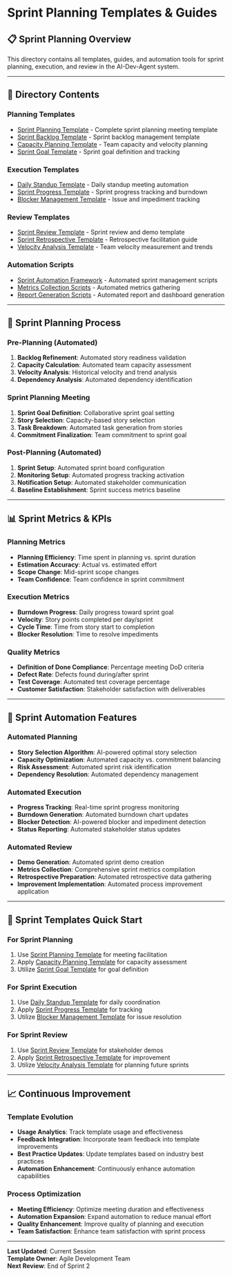 # Sprint Planning Templates & Guides

## 📋 **Sprint Planning Overview**

This directory contains all templates, guides, and automation tools for sprint planning, execution, and review in the AI-Dev-Agent system.

---

## 📁 **Directory Contents**

### **Planning Templates**
- [Sprint Planning Template](sprint_planning_template.md) - Complete sprint planning meeting template
- [Sprint Backlog Template](sprint_backlog_template.md) - Sprint backlog management template
- [Capacity Planning Template](capacity_planning_template.md) - Team capacity and velocity planning
- [Sprint Goal Template](sprint_goal_template.md) - Sprint goal definition and tracking

### **Execution Templates**
- [Daily Standup Template](daily_standup_template.md) - Daily standup meeting automation
- [Sprint Progress Template](sprint_progress_template.md) - Sprint progress tracking and burndown
- [Blocker Management Template](blocker_management_template.md) - Issue and impediment tracking

### **Review Templates**
- [Sprint Review Template](sprint_review_template.md) - Sprint review and demo template
- [Sprint Retrospective Template](sprint_retrospective_template.md) - Retrospective facilitation guide
- [Velocity Analysis Template](velocity_analysis_template.md) - Team velocity measurement and trends

### **Automation Scripts**
- [Sprint Automation Framework](sprint_automation.py) - Automated sprint management scripts
- [Metrics Collection Scripts](metrics_collection.py) - Automated metrics gathering
- [Report Generation Scripts](report_generation.py) - Automated report and dashboard generation

---

## 🎯 **Sprint Planning Process**

### **Pre-Planning (Automated)**
1. **Backlog Refinement**: Automated story readiness validation
2. **Capacity Calculation**: Automated team capacity assessment
3. **Velocity Analysis**: Historical velocity and trend analysis
4. **Dependency Analysis**: Automated dependency identification

### **Sprint Planning Meeting**
1. **Sprint Goal Definition**: Collaborative sprint goal setting
2. **Story Selection**: Capacity-based story selection
3. **Task Breakdown**: Automated task generation from stories
4. **Commitment Finalization**: Team commitment to sprint goal

### **Post-Planning (Automated)**
1. **Sprint Setup**: Automated sprint board configuration
2. **Monitoring Setup**: Automated progress tracking activation
3. **Notification Setup**: Automated stakeholder communication
4. **Baseline Establishment**: Sprint success metrics baseline

---

## 📊 **Sprint Metrics & KPIs**

### **Planning Metrics**
- **Planning Efficiency**: Time spent in planning vs. sprint duration
- **Estimation Accuracy**: Actual vs. estimated effort
- **Scope Change**: Mid-sprint scope changes
- **Team Confidence**: Team confidence in sprint commitment

### **Execution Metrics**
- **Burndown Progress**: Daily progress toward sprint goal
- **Velocity**: Story points completed per day/sprint
- **Cycle Time**: Time from story start to completion
- **Blocker Resolution**: Time to resolve impediments

### **Quality Metrics**
- **Definition of Done Compliance**: Percentage meeting DoD criteria
- **Defect Rate**: Defects found during/after sprint
- **Test Coverage**: Automated test coverage percentage
- **Customer Satisfaction**: Stakeholder satisfaction with deliverables

---

## 🤖 **Sprint Automation Features**

### **Automated Planning**
- **Story Selection Algorithm**: AI-powered optimal story selection
- **Capacity Optimization**: Automated capacity vs. commitment balancing
- **Risk Assessment**: Automated sprint risk identification
- **Dependency Resolution**: Automated dependency management

### **Automated Execution**
- **Progress Tracking**: Real-time sprint progress monitoring
- **Burndown Generation**: Automated burndown chart updates
- **Blocker Detection**: AI-powered blocker and impediment detection
- **Status Reporting**: Automated stakeholder status updates

### **Automated Review**
- **Demo Generation**: Automated sprint demo creation
- **Metrics Collection**: Comprehensive sprint metrics compilation
- **Retrospective Preparation**: Automated retrospective data gathering
- **Improvement Implementation**: Automated process improvement application

---

## 🚀 **Sprint Templates Quick Start**

### **For Sprint Planning**
1. Use [Sprint Planning Template](sprint_planning_template.md) for meeting facilitation
2. Apply [Capacity Planning Template](capacity_planning_template.md) for capacity assessment
3. Utilize [Sprint Goal Template](sprint_goal_template.md) for goal definition

### **For Sprint Execution**
1. Use [Daily Standup Template](daily_standup_template.md) for daily coordination
2. Apply [Sprint Progress Template](sprint_progress_template.md) for tracking
3. Utilize [Blocker Management Template](blocker_management_template.md) for issue resolution

### **For Sprint Review**
1. Use [Sprint Review Template](sprint_review_template.md) for stakeholder demos
2. Apply [Sprint Retrospective Template](sprint_retrospective_template.md) for improvement
3. Utilize [Velocity Analysis Template](velocity_analysis_template.md) for planning future sprints

---

## 📈 **Continuous Improvement**

### **Template Evolution**
- **Usage Analytics**: Track template usage and effectiveness
- **Feedback Integration**: Incorporate team feedback into template improvements
- **Best Practice Updates**: Update templates based on industry best practices
- **Automation Enhancement**: Continuously enhance automation capabilities

### **Process Optimization**
- **Meeting Efficiency**: Optimize meeting duration and effectiveness
- **Automation Expansion**: Expand automation to reduce manual effort
- **Quality Enhancement**: Improve quality of planning and execution
- **Team Satisfaction**: Enhance team satisfaction with sprint process

---

**Last Updated**: Current Session  
**Template Owner**: Agile Development Team  
**Next Review**: End of Sprint 2